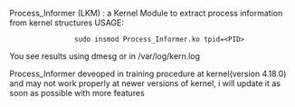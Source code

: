 Process_Informer (LKM) : a Kernel Module to extract process information from kernel structures
              USAGE:
              
                    sudo insmod Process_Informer.ko tpid=<PID>
                    
You see results using dmesg or in /var/log/kern.log

Process_Informer deveoped in training procedure at kernel(version 4.18.0) and may not work properly at newer versions of kernel, i will update it as soon as possible with more features

